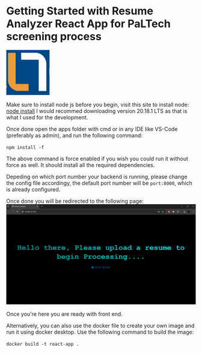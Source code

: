 # Getting Started with Resume Analyzer React App for PaLTech screening process 
![logo](public/palogo.png)

Make sure to install node js before you begin, visit this site to install node: [node install](https://nodejs.org/en/download/package-manager) I would recommed downloading version 20.18.1 LTS as that is what I used for the development. 

Once done open the apps folder with cmd or in any IDE like VS-Code (preferably as admin), and run the following command:

`npm install -f`

The above command is force enabled if you wish you could run it without force as well. It should install all the required dependencies. 

Depeding on which port number your backend is running, please change the config file accordingy, the default port number will be `port:8000`, which is already configured. 

Once done you will be redirected to the following page:
![startscren](apps/images/initial.png)

Once you're here you are ready with front end. 

Alternatively, you can also use the docker file to create your own image and run it using docker desktop. 
Use the following command to build the image:

`docker build -t react-app .`






